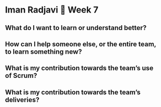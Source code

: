 # Iman Radjavi :thought_balloon: Week 7

## What do I want to learn or understand better?


## How can I help someone else, or the entire team, to learn something new?


## What is my contribution towards the team’s use of Scrum?


## What is my contribution towards the team’s deliveries?
